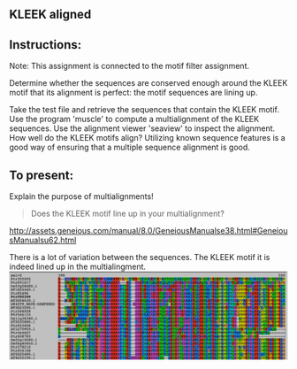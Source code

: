 ## KLEEK aligned
## Instructions:

Note: This assignment is connected to the motif filter assignment.

Determine whether the sequences are conserved enough around the KLEEK motif that its alignment is perfect: the motif sequences are lining up.

Take the test file and retrieve the sequences that contain the KLEEK motif. Use the program 'muscle' to compute a multialignment of the KLEEK sequences. Use the alignment viewer 'seaview' to inspect the alignment. How well do the KLEEK motifs align? Utilizing known sequence features is a good way of ensuring that a multiple sequence alignment is good.

## To present:
Explain the purpose of multialignments! 

> Does the KLEEK motif line up in your multialignment?

http://assets.geneious.com/manual/8.0/GeneiousManualse38.html#GeneiousManualsu62.html

There is a lot of variation between the sequences. The KLEEK motif it is indeed lined up in the multialingment.
![align](out-mot-alignment.jpg)
